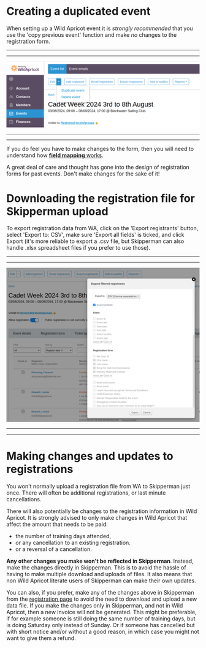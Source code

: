 
# Creating a duplicated event

When setting up a Wild Apricot event it is *strongly recommended* that you use the 'copy previous event' function and make *no* changes to the registration form.

***
***
![wa_duplicate_event.png](/static/wa_duplicate_event.png)
***
***

If you do feel you have to make changes to the form, then you will need to understand how [**field mapping** works](WA_field_mapping_help.md).

A great deal of care and thought has gone into the design of registration forms for past events. Don't make changes for the sake of it!


# Downloading the registration file for Skipperman upload

To export registration data from WA, click on the 'Export registrants' button, select 'Export to: CSV', make sure 'Export all fields' is ticked, and click Export (it's more reliable to export a .csv file, but Skipperman can also handle .xlsx spreadsheet files if you prefer to use those).

***
***
![WA_export_registrations.png](/static/WA_export_registrations.png)
***
***

# Making changes and updates to registrations

You won't normally upload a registration file from WA to Skipperman just once. There will often be additional registrations, or last minute cancellations.

There will also potentially be changes to the registration information in Wild Apricot. It is strongly advised to only make changes in Wild Apricot that affect the amount that needs to be paid:

- the number of training days attended, 
- or any cancellation to an existing registration.
- or a reversal of a cancellation.

**Any other changes you make won't be reflected in Skipperman**. Instead, make the changes directly in Skipperman. This is to avoid the hassle of having to make multiple download and uploads of files. It also means that non Wild Apricot literate users of Skipperman can make their own updates.

You can also, if you prefer, make any of the changes above in Skipperman from the [registration page](link_required.md) to avoid the need to download and upload a new data file. If you make the changes only in Skipperman, and not in Wild Apricot, then a new invoice will not be generated. This might be preferable, if for example someone is still doing the same number of training days, but is doing Saturday only instead of Sunday. Or if someone has cancelled but with short notice and/or without a good reason, in which case you might not want to give them a refund.